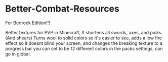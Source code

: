 # Better-Combat-Resources 
For Bedrock Edition!!!

Better textures for PVP in Minecraft, It shortens all swords, axes, and picks. (And shears) Turns wool to solid colors so it's easier to see, adds a low fire effect so it doesnt blind your screen, and changes the breaking texture to a progress bar you can set to be 12 different colors in the packs settings, can go in global.
